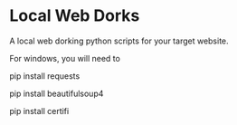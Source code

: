 # Local Web Dorks
A local web dorking python scripts for your target website.

For windows, you will need to 

pip install requests 

pip install beautifulsoup4 

pip install certifi
